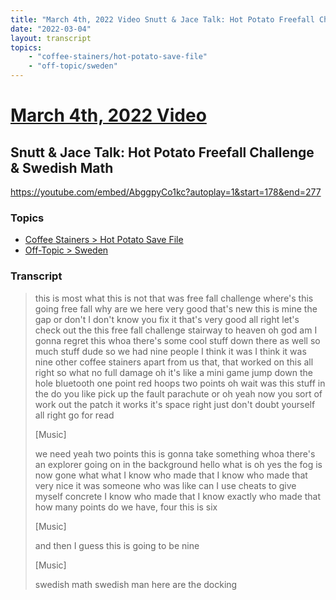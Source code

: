 ```yaml
---
title: "March 4th, 2022 Video Snutt & Jace Talk: Hot Potato Freefall Challenge & Swedish Math"
date: "2022-03-04"
layout: transcript
topics:
    - "coffee-stainers/hot-potato-save-file"
    - "off-topic/sweden"
---
```

# [March 4th, 2022 Video](../2022-03-04.md)
## Snutt & Jace Talk: Hot Potato Freefall Challenge & Swedish Math
https://youtube.com/embed/AbggpyCo1kc?autoplay=1&start=178&end=277

### Topics
* [Coffee Stainers > Hot Potato Save File](../topics/coffee-stainers/hot-potato-save-file.md)
* [Off-Topic > Sweden](../topics/off-topic/sweden.md)

### Transcript

> this is most what this is not that was free fall challenge where's this going free fall why are we here very good that's new this is mine the gap or don't I don't know you fix it that's very good all right let's check out the this free fall challenge stairway to heaven oh god am I gonna regret this whoa there's some cool stuff down there as well so much stuff dude so we had nine people I think it was I think it was nine other coffee stainers apart from us that, that worked on this all right so what no full damage oh it's like a mini game jump down the hole bluetooth one point red hoops two points oh wait was this stuff in the do you like pick up the fault parachute or oh yeah now you sort of work out the patch it works it's space right just don't doubt yourself all right go for read
>
> [Music]
>
> we need yeah two points this is gonna take something whoa there's an explorer going on in the background hello what is oh yes the fog is now gone what what I know who made that I know who made that very nice it was someone who was like can I use cheats to give myself concrete I know who made that I know exactly who made that how many points do we have, four this is six
>
> [Music]
>
> and then I guess this is going to be nine
>
> [Music]
>
> swedish math swedish man here are the docking
